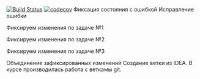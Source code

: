 [![Build Status](https://travis-ci.com/ikioresko/job4j_threads.svg?branch=master)](https://travis-ci.com/ikioresko/job4j_threads)
[![codecov](https://codecov.io/gh/ikioresko/job4j_threads/branch/master/graph/badge.svg)](https://codecov.io/gh/ikioresko/job4j_threads)
Фиксация состояния с ошибкой
Исправление ошибки

Фиксируем изменения по задаче №1

Фиксируем изменения по задаче №2

Фиксируем изменения по задаче №3

Объединение зафиксированных изменений
Создание ветки из IDEA.
В курсе производилась работа с веткамы git.